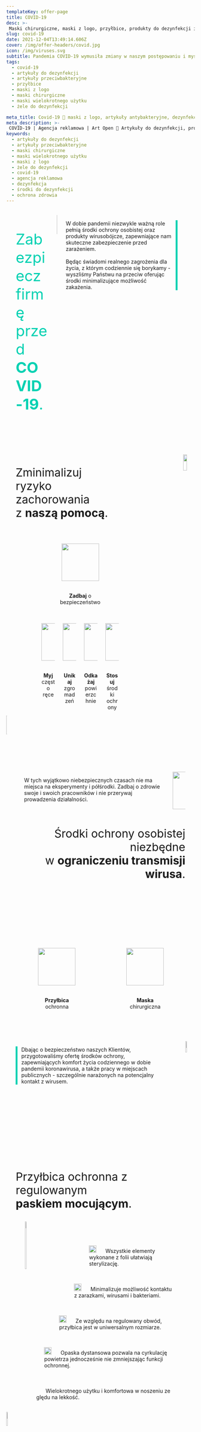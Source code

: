 ```yaml
---
templateKey: offer-page
title: COVID-19
desc: >-
 Maski chirurgiczne, maski z logo, przyłbice, produkty do dezynfekcji i żele do rąk - te i inne przydatne artykuły do ochrony zdrowia znajdziecie Państwo w naszej ofercie przeciwko Covid-19.
slug: covid-19
date: 2021-12-04T13:49:14.606Z
cover: /img/offer-headers/covid.jpg
icon: /img/viruses.svg
subtitle: Pandemia COVID-19 wymusiła zmiany w naszym postępowaniu i myśleniu. Wydarzenia minionego roku prawie zatrzymały świat.
tags:
  - covid-19
  - artykuły do dezynfekcji
  - artykuły przeciwbakteryjne
  - przyłbice
  - maski z logo
  - maski chirurgiczne
  - maski wielokrotnego użytku
  - żele do dezynfekcji

meta_title: Covid-19 🏥 maski z logo, artykuły antybakteryjne, dezynfekcja - Art Open
meta_description: >-
 COVID-19 | Agencja reklamowa | Art Open 🌳 Artykuły do dezynfekcji, produkty antybakteryjne, spersonalizowane maski z logo, przyłbice, maski chirurgiczne, artykuły do ochrony zdrowia. Zabezpiecz firmę przed COVID-19, zminimalizuj ryzyko zachorowania z naszą pomocą. Środki ochrony osobistej niezbędne w ograniczeniu transmisji wirusa. Sprawdź!
keywords:
  - artykuły do dezynfekcji
  - artykuły przeciwbakteryjne
  - maski chirurgiczne
  - maski wielokrotnego użytku
  - maski z logo
  - żele do dezynfekcji
  - covid-19
  - agencja reklamowa
  - dezynfekcja
  - środki do dezynfekcji
  - ochrona zdrowia
---
```




<div class="columns" style="margin-top:30px;margin-left:5%;margin-right:5%">


  <div class="column">
  <p style="font-size:40px; color:#00d1b2;">Zabezpiecz firmę<br>przed <b>COVID-19</b>. </p>
  </div>

  <div class="column cimg" style="text-align:center; vertical-align:middle">
  <img src="/img/covid-icons/virus.svg" width="30%" />
  </div>


  <div class="column" style="padding-top:0px">
  <p style="border-right: 5px solid #00d1b2; padding:0px 10px 0px 0px">W dobie pandemii niezwykle ważną role pełnią środki ochrony osobistej oraz produkty wirusobójcze, zapewniające nam skuteczne zabezpieczenie przed zarażeniem.
  <br><br>
  Będąc świadomi realnego zagrożenia dla życia, z którym codziennie się borykamy - wyszliśmy Państwu na przeciw oferując środki minimalizujące możliwość zakażenia.
  </p>
  </div>
  <br>

</div>


<div class="columns" style="margin-top:70px;margin-left:5%;display:flex;">

  <div class="column" style="width:60%;">
  <p style="font-size:30px">Zminimalizuj ryzyko zachorowania<br> z <b>naszą pomocą</b>. </p>
  <br><br>
  <div style="margin-left:25%">
  <div style="text-align:center">
  <img src="/img/covid-icons/clinic.svg" width="100px" />
  <br><br>
  <p><b>Zadbaj</b> o <br> bezpieczeństwo</p>
  </div>
  <br><br>
  <div class="columns" style="text-align:center">
    <div class="column cimg">
      <img src="/img/covid-icons/washing-hands.svg" width="100px" />
      <br><br>
      <p><b>Myj</b> <br>często ręce</p>
    </div>
    <div class="column cimg">
      <img src="/img/covid-icons/avoid-crowds.svg" width="100px" />
      <br><br>
      <p><b>Unikaj</b> <br> zgromadzeń </p>
    </div>
    <div class="column cimg">
      <img src="/img/covid-icons/liquid-soap.svg" width="100px" />
      <br><br>
      <p><b>Odkażaj</b> <br> powierzchnie </p>
    </div>
    <div class="column cimg">
      <img src="/img/covid-icons/face-mask.svg" width="100px" />
      <br><br>
      <p><b>Stosuj</b> <br> środki ochrony </p>
    </div>
  </div>
  </div>
  </div>

  <div style="width: 35%;text-align:right">
  <img src="https://artopen.netlify.app/img/covid-img/c1.png" height="25%" />
  </div>
  <br>

</div>

<div class="columns">

<div class="column cimg" style="text-align: left;">
  <img src="https://artopen.netlify.app/img/covid-img/c2.png" height="25%" />
</div>

<div class="column cimg" style="text-align: left; margin-right: 5%; padding-top: 150px;">
<div class="columns">
<div class="column">
<p style="margin-left:5%">W tych wyjątkowo niebezpiecznych czasach nie ma miejsca na eksperymenty i półśrodki. Zadbaj o zdrowie swoje i swoich pracowników i nie przerywaj prowadzenia działalności.</p>
</div>
<div class="column" style="text-align:center">
<img src="/img/covid-icons/important.svg" width="100px" />
</div>
</div>
<br>
<p style="text-align:right;font-size:30px">Środki ochrony osobistej niezbędne<br>w <b>ograniczeniu transmisji wirusa</b>. </p>
<div class="columns">
<div class="column cimg" style="text-align: center;padding-top:150px; horizontal-align: center">
  <img src="/img/covid-icons/face.svg" width="100px" />
  <br><br>
  <p><b>Przyłbica</b><br>ochronna</p>
</div>
<div class="column cimg" style="text-align: center;padding-top:150px; horizontal-align: center">
  <img src="/img/covid-icons/medical-mask.svg" width="100px" />
  <br><br>
  <p><b>Maska</b><br>chirurgiczna</p>
</div>

</div>

</div>

</div>

<div class="columns" style="margin-top:70px;margin-left:5%;display:flex">

  <div class="column" style="min-width:60%; text-align:left">
  <p style="border-left: 5px solid #00d1b2; padding:0px 0px 0px 10px;min-width:50%">
  Dbając o bezpieczeństwo naszych Klientów, przygotowaliśmy ofertę środków ochrony, zapewniających komfort życia codziennego w dobie pandemii koronawirusa, a także pracy w miejscach publicznych - szczególnie narażonych na potencjalny kontakt z wirusem.
  </p>
  <br><br>
  <div id="przylbice" style="text-align:left;padding-top:150px">
  <p style="font-size:30px;">Przyłbica ochronna z regulowanym<br><b>paskiem mocującym</b>. </p>
  </div>
  </div>

  <div  style="width: 40%;text-align:right">
  <img src="https://artopen.netlify.app/img/covid-img/c3.png" height="25%" />
  </div>
  <br>

</div>

<div class="columns" style="margin-left:10%;margin-right:10%">
<div class="column" style="text-align:left;">
<img src="https://artopen.netlify.app/img/covid-img/a1.png" width="50%" />
</div>
<div class="column" style="padding-top:50px">
<p style="margin-left:140px"><img src="/img/covid-icons/tick.svg" width="20px" style="margin-right:20px" /> Wszystkie elementy wykonane z folii ułatwiają sterylizację. </p>
<br>
<p style="margin-left:100px"><img src="/img/covid-icons/tick.svg" width="20px" style="margin-right:20px" /> Minimalizuje możliwość kontaktu z zarazkami, wirusami i bakteriami.</p>
<br>
<p style="margin-left:60px"><img src="/img/covid-icons/tick.svg" width="20px" style="margin-right:20px" /> Ze względu na regulowany obwód, przyłbica jest w uniwersalnym rozmiarze.</p>
<br>
<p style="margin-left:20px"><img src="/img/covid-icons/tick.svg" width="20px" style="margin-right:20px" /> Opaska dystansowa pozwala na cyrkulację powietrza jednocześnie nie zmniejszając funkcji ochronnej.</p>
<br>
<p style="margin-left:-20px"><img src="/img/covid-icons/tick.svg" width="20px" style="margin-right:20px" /> Wielokrotnego użytku i komfortowa w noszeniu ze względu na lekkość.</p>
<br>
</div>

</div>

<div class="columns">

<div class="column cimg" style="text-align: left;">
  <img src="https://artopen.netlify.app/img/covid-img/c4.png" height="25%" />
</div>

<div class="column cimg" id="maseczki"
style="text-align: right; margin-right: 5%; padding-top: 150px;">
<p style="font-size:30px;">Medyczna maseczka<br><b>chirurgiczna</b>. </p>
<br>
<div style="text-align:center">
<img src="https://artopen.netlify.app/img/covid-img/a2.png" width="50%" />
</div>
<br>
<div style="text-align:left">
<p style="margin-left:100px"><img src="/img/covid-icons/tick.svg" width="20px" style="margin-right:20px" /> Wyprodukowana z hipoalergicznej i niepylącej włókniny.</p>
<br>
<p style="margin-left:60px"><img src="/img/covid-icons/tick.svg" width="20px" style="margin-right:20px" /> Jednorazowego użytku z gumką, ściśle przylegająca
do twarzy.</p>
<br>
<p style="margin-left:20px"><img src="/img/covid-icons/tick.svg" width="20px" style="margin-right:20px" /> Wysoka przepuszczalność powietrza, nie ogranicza
swobodnego oddychania.</p>
<br>
</div>
</div>

</div>

<div class="columns" style="margin-left:5%;display:flex;">

  <div class="column" id="produkty-antybakteryjne" style="min-width:60%;">
  <div style="text-align:left;padding-top:150px">
  <p style="font-size:30px;">Produkty<br><b>antybakteryjne</b>. </p>
  <br><br>
  <div style="text-align:center">
  <img src="/img/covid-icons/hand-gel.svg" width="100px" />
  </div>
  </div>
  <br><br>
  <p style="border-left: 5px solid #00d1b2; padding:0px 0px 0px 10px;min-width:50%">
  Środki antybakteryjne do dezynfekcji dłoni skutecznie niszczą bakterie i wirusy, które znajdują się na skórze rąk. Warto je stosować w sytuacji, kiedy nie ma możliwości umycia rąk ciepłą wodą z mydłem. Stosując płyny o działaniu antybakteryjnym chronisz siebie i otoczenie przed rozprzestrzenianiem się wirusów i bakterii.
  </p>
  </div>

  <div  style="width: 40%;text-align:right">
  <img alt="produkty antybakteryjne" src="https://artopen.netlify.app/img/covid-img/c5.png" height="25%" />
  </div>
  <br>

</div>

<div class="columns" style="margin-left:10%;margin-right:10%">
<div class="column" style="text-align:center;">
<img src="https://artopen.netlify.app/img/covid-img/a3.png" width="50%" />
</div>
<div class="column">
<p style="font-size:30px; text-align:right;">Certyfikowany żel<br><b>antybakteryjny do rąk</b>. </p>
<br><br>
<p style="margin-left:100px"><img src="/img/covid-icons/tick.svg" width="20px" style="margin-right:20px" /> Skutecznie chroni zapewniając pełną higienę rąk.</p>
<br>
<p style="margin-left:60px"><img src="/img/covid-icons/tick.svg" width="20px" style="margin-right:20px" /> Działa bez użycia wody.</p>
<br>
<p style="margin-left:20px"><img src="/img/covid-icons/tick.svg" width="20px" style="margin-right:20px" /> Przebadany deramatologicznie.</p>
<br>
<p style="margin-left:-20px"><img src="/img/covid-icons/tick.svg" width="20px" style="margin-right:20px" /> Niezbędny w każdym miejscu pracy.</p>
<br>
</div>

</div>
<br>
<div class="columns">
<div class="column" style="width:45%">
<img src="https://artopen.netlify.app/img/covid-img/c6.png" width="100%"/>
</div>
<div class="column">
<p style="text-align:left; font-size:40px;margin-left:5%; margin-bottom:50px"> Czy wiesz<br> <b>że...</b> </p>
<br>
<div class="column" style="text-align:center;">
<img src="/img/covid-icons/training.svg" width="100px" />
</div>
<div class="column">
<p style="font-size:25px; text-align:center;">W ramach programu “zdalna szkoła”
dla gmin i powiatów, posiadamy w ofercie sprzęt dla uczniów i nauczycieli?</p>
<br><br>
<p style="margin-left:120px"><img src="/img/covid-icons/tick.svg" width="20px" style="margin-right:20px" /> Laptopy i tablety z wbudowaną kamerą i mikrofonem.</p>
<br>
<p style="margin-left:80px"><img src="/img/covid-icons/tick.svg" width="20px" style="margin-right:20px" /> System Windows 10.</p>
<br>
<p style="margin-left:40px"><img src="/img/covid-icons/tick.svg" width="20px" style="margin-right:20px" /> Program edukacyjny Office.</p>
<br>
<p style="margin-left: 0px"><img src="/img/covid-icons/tick.svg" width="20px" style="margin-right:20px" /> Wytrzymała i trwała obudowa.</p>
<br>
<br>
<br>
<div class="columns">
<div class="column" style="text-align:center">
<img src="/img/covid-icons/cam.svg" width="100px" />
</div>
<div class="column" style="margin-right:5%">
<p style="font-size:20px; text-align:right;"> Zapytaj także o kamerkę internetową
dla komputerów stacjonarnych </p>
</div>
</div>
</div>
</div>
</div>

<div style="text-align:center">
<p style="font-size:25px"> Więcej o programie na: <a href="https://www.cppc.gov.pl" target="_blank">www.cppc.gov.pl</a> <img src="/img/covid-icons/click.svg" width="100px"/></p>
</div>

<div class="columns" style="padding-left:10%; margin-top:50px; padding-right:10%;width:100%">
<div class="column">
<p style="text-align:left; font-size:40px;"> Wspierajmy się
<img src="/img/covid-icons/help.svg" width="100px" />
<br><b>w trudnych czasach!</b></p>
</div>
<div class="column">
<p style="text-align:right; font-size:40px;">
<img src="/img/covid-icons/like1.svg" width="100px" />
Zapytaj nas
<br><b>o pełną ofertę</b></p>
</div>
</div>
<br><br>

<div style="margin-left:10%;margin-right:10%;padding:5%">
<b> Covid-19 </b>
<br>
<p>
Trudna sytuacja pandemiczna wymaga od nas odpowiedzialności nie tylko za siebie ale także za ludzi wokół nas. Najlepszym sposobem uniknięcia zarażenia COVID-19 i nie tylko, jest zapobieganie.
W dbaniu o czystość pomagają nam środki dezynfekcyjne przeznaczone do odkażania dłoni oraz różnych powierzchni tj. meble, podłogi, klamki, czy urządzenia sanitarne. Dezynfekcja to  podstawowe działanie prewencyjne pozwalające zmniejszyć ryzyko zachorowania.
</p>
<br>
<b>Stosując niżej wymienione środki do dezynfekcji:</b>
<ul style="list-style-type: circle;margin-left:20px">
<li> spraye do odkażania blatów i mebli </li>
<li>osobiste spraye dezynfekcyjne, mieszczące się w każdej nawet najmniejszej torebce (ma bardzo ładny zapach 😊) - link do naszego produktu</li>
<li>żele do dezynfekcji dłoni bez użycia wody, - link</li>
<li>spraye do dezynfekcji dłoni idealne do pomieszczeń sanitarnych, - link</li>
</ul>
<br>
<p>
Zabezpieczamy siebie oraz osoby w naszym otoczeniu przed kontaktem z groźnymi wirusami i bakteriami.
Doskonałym uzupełnieniem dezynfekcji jest prewencyjne noszenie maseczek ochronnych - link. Ich stosowanie ogranicza w dużym stopniu emisję wszelkich bakterii i wirusów, których źródłem jest każdy z nas. Pozwala to na zmniejszenie w pomieszczeniach np. biurowych,  liczby patogenów we wdychanym powietrzu. Maseczki ochronne wykonane z przyjaznej bawełny wielowarstwowej, są wygodne w użyciu, pozwalają na swobodne oddychanie przy jednoczesnym zabezpieczeniu przed zainfekowaniem patogenami zawieszonymi w powietrzu. Możemy być pewni, że chronimy siebie i osoby przebywające z nami w jednym pomieszczeniu.
<br><br>
Kolejnym ciekawym produktem, przydatnym podczas trudnego czasu pandemii jest długopis antybakteryjny. Powierzchnia tego długopisu nie pozwala na przylgnięcie do niej patogenów. Tym samym przedmiot wielokrotnego użytku, jakim jest długopis antybakteryjny, staje się naszym sprzymierzeńcem w rozprzestrzenianiu się chorobotwórczych patogenów.
</p>
<br>
<p><b>Jak się chronić?</b></p>
<br>
<p>
Pamiętaj o higienie osobistej, częstym myciu i dezynfekowaniu rąk środkami do tego przeznaczonymi tj., żele, spraye i płyny dezynfekcyjne bakterio i wirusobójcze.
Utrzymuj czystość pomieszczeń, w których przebywasz poprzez czyszczenie ich środkami dezynfekcyjnymi dedykowanymi do mebli i podłóg.
Używaj maseczek ochronnych lub przyłbic w przestrzeni publicznej
Często dezynfekuj klawiatury, myszki, telefony.
Przecieraj płynami wirusobójczymi klamki.
Wietrz pomieszczania tak często jak to możliwe nawet zimą.
Prowadź zdrowy i zrównoważony tryb życia dbaj o właściwie zbilansowane posiłki, przyjmuj suplementy jeśli lekarz je zaleci, ćwicz i zadbaj o właściwą ilość snu.
Także życzliwość i pozytywne nastawienie do ludzi i świata pomoże nam wszystkim w tej trudnej i wymagającej sytuacji, która jest sprawdzianem dla naszej odpowiedzialności i rozwagi. </p>
</div>
